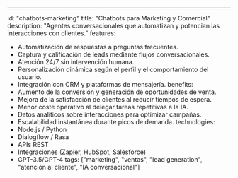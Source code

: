 ---

id: "chatbots-marketing"
title: "Chatbots para Marketing y Comercial"
description: "Agentes conversacionales que automatizan y potencian las interacciones con clientes."
features:

- Automatización de respuestas a preguntas frecuentes.
- Captura y calificación de leads mediante flujos conversacionales.
- Atención 24/7 sin intervención humana.
- Personalización dinámica según el perfil y el comportamiento del usuario.
- Integración con CRM y plataformas de mensajería.
  benefits:
- Aumento de la conversión y generación de oportunidades de venta.
- Mejora de la satisfacción de clientes al reducir tiempos de espera.
- Menor coste operativo al delegar tareas repetitivas a la IA.
- Datos analíticos sobre interacciones para optimizar campañas.
- Escalabilidad instantánea durante picos de demanda.
  technologies:
- Node.js / Python
- Dialogflow / Rasa
- APIs REST
- Integraciones (Zapier, HubSpot, Salesforce)
- GPT-3.5/GPT-4
  tags: ["marketing", "ventas", "lead generation", "atención al cliente", "IA conversacional"]
